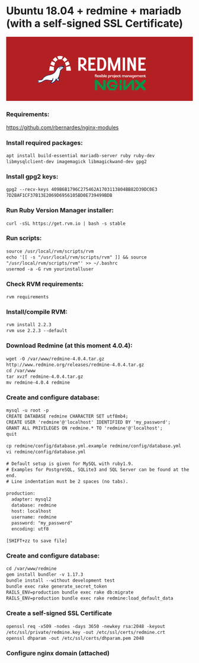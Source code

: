 # Ubuntu 18.04 + redmine + mariadb (with a self-signed SSL Certificate)
![redmine](https://github.com/rbernardes/nginx-redmine/blob/master/redmine.png?raw=true)

### Requirements:
https://github.com/rbernardes/nginx-modules

### Install required packages:
```
apt install build-essential mariadb-server ruby ruby-dev libmysqlclient-dev imagemagick libmagickwand-dev gpg2
```

### Install gpg2 keys:
```
gpg2 --recv-keys 409B6B1796C275462A1703113804BB82D39DC0E3 7D2BAF1CF37B13E2069D6956105BD0E739499BDB
```

### Run Ruby Version Manager installer:
```
curl -sSL https://get.rvm.io | bash -s stable
```

### Run scripts:
```
source /usr/local/rvm/scripts/rvm
echo '[[ -s "/usr/local/rvm/scripts/rvm" ]] && source "/usr/local/rvm/scripts/rvm"' >> ~/.bashrc
usermod -a -G rvm yourinstalluser
```

### Check RVM requirements:
```
rvm requirements
```

### Install/compile RVM:
```
rvm install 2.2.3
rvm use 2.2.3 --default
```

### Download Redmine (at this moment 4.0.4):
```
wget -O /var/www/redmine-4.0.4.tar.gz http://www.redmine.org/releases/redmine-4.0.4.tar.gz
cd /var/www
tar xvzf redmine-4.0.4.tar.gz
mv redmine-4.0.4 redmine
```

### Create and configure database:
```
mysql -u root -p
CREATE DATABASE redmine CHARACTER SET utf8mb4;
CREATE USER 'redmine'@'localhost' IDENTIFIED BY 'my_password';
GRANT ALL PRIVILEGES ON redmine.* TO 'redmine'@'localhost';
quit

cp redmine/config/database.yml.example redmine/config/database.yml
vi redmine/config/database.yml

# Default setup is given for MySQL with ruby1.9.
# Examples for PostgreSQL, SQLite3 and SQL Server can be found at the end.
# Line indentation must be 2 spaces (no tabs).

production:
  adapter: mysql2
  database: redmine
  host: localhost
  username: redmine
  password: "my_password"
  encoding: utf8
  
[SHIFT+zz to save file]
```

### Create and configure database:
```
cd /var/www/redmine
gem install bundler -v 1.17.3
bundle install --without development test
bundle exec rake generate_secret_token
RAILS_ENV=production bundle exec rake db:migrate
RAILS_ENV=production bundle exec rake redmine:load_default_data
```

### Create a self-signed SSL Certificate
```
openssl req -x509 -nodes -days 3650 -newkey rsa:2048 -keyout /etc/ssl/private/redmine.key -out /etc/ssl/certs/redmine.crt
openssl dhparam -out /etc/ssl/certs/dhparam.pem 2048
```

### Configure nginx domain (attached)
